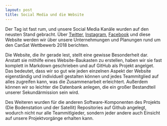 ```yaml
---
layout: post
title: Social Media und die Website
---
```


Der Tag ist fast rum, und unsere Social Media Kanäle wurden auf den neusten Stand 
gebracht. Über [Twitter](https://twitter.com/Apoapsis_HGV), [Instagram](https://www.instagram.com/apoapsis_hgv/), 
[Facebook](https://www.facebook.com/ApoapsisHGV/) und diese Website werden wir über unsere Unternehmungen 
und Planungen rund um den CanSat Wettbewerb 2018 berichten.

Die Website, die ihr gerade lest, stellt eine gewisse Besonderheit dar. Anstatt sie mithilfe eines Website-Baukasten zu erstellen,
haben wir sie fast komplett in Markdown geschrieben und auf GitHub als Projekt angelget.
Das bedeutet, dass wir so gut wie jeden einzelnen Aspekt der Website eigenständig und individuell gestalten können
und jedes Teammitglied auf alles zugreifen kann, was die Zusammenarbeit erleichtert.
Außerdem können wir so leichter die Datenbank anlegen, die ein großer Bestandteil unserer Sekundärmission sein wird.

Des Weiteren wurden für die anderen Software-Komponenten des Projekts (Die Bodenstation und der Satellit)
Repositories auf Github angelegt, wodurch nicht nur alle Teammitlgieder, sondern jeder andere auch Einsicht auf 
unsere Projektvorgänge erhalten kann.
